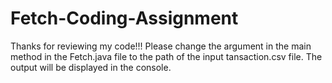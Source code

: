 # Fetch-Coding-Assignment
Thanks for reviewing my code!!!
Please change the argument in the main method in the Fetch.java file to the path of the input tansaction.csv file.
The output will be displayed in the console.
